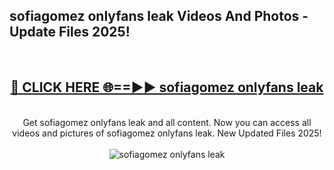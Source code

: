 <h2>sofiagomez onlyfans leak Videos And Photos - Update Files 2025!</h2>
<br>
<div align="center">
<h2><a href="https://top-ai-tools.click/QrbHav" rel="nofollow">🔴 CLICK HERE 🌐==►► sofiagomez onlyfans leak</a></h2>
<br>
Get sofiagomez onlyfans leak and all content. Now you can access all videos and pictures of sofiagomez onlyfans leak. New Updated Files 2025!
<br>
<br>
<a href="https://top-ai-tools.click/QrbHav" rel="nofollow" data-target="animated-image.originalLink"><img src="https://i.ibb.co.com/WyWwxjT/player-gif2.gif" alt="sofiagomez onlyfans leak" style="max-width: 100%; display: inline-block;" data-target="animated-image.originalImage"></a>
</div>
<br>